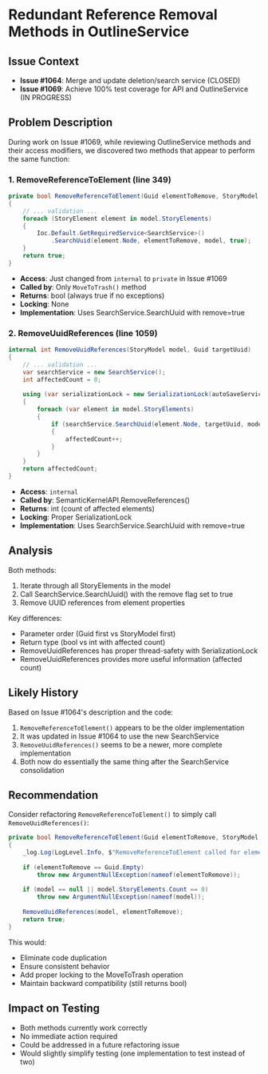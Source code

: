 # Redundant Reference Removal Methods in OutlineService

## Issue Context
- **Issue #1064**: Merge and update deletion/search service (CLOSED)
- **Issue #1069**: Achieve 100% test coverage for API and OutlineService (IN PROGRESS)

## Problem Description
During work on Issue #1069, while reviewing OutlineService methods and their access modifiers, we discovered two methods that appear to perform the same function:

### 1. RemoveReferenceToElement (line 349)
```csharp
private bool RemoveReferenceToElement(Guid elementToRemove, StoryModel model)
{
    // ... validation ...
    foreach (StoryElement element in model.StoryElements)
    {
        Ioc.Default.GetRequiredService<SearchService>()
            .SearchUuid(element.Node, elementToRemove, model, true);
    }
    return true;
}
```
- **Access**: Just changed from `internal` to `private` in Issue #1069
- **Called by**: Only `MoveToTrash()` method
- **Returns**: bool (always true if no exceptions)
- **Locking**: None
- **Implementation**: Uses SearchService.SearchUuid with remove=true

### 2. RemoveUuidReferences (line 1059)
```csharp
internal int RemoveUuidReferences(StoryModel model, Guid targetUuid)
{
    // ... validation ...
    var searchService = new SearchService();
    int affectedCount = 0;
    
    using (var serializationLock = new SerializationLock(autoSaveService, backupService, _log))
    {
        foreach (var element in model.StoryElements)
        {
            if (searchService.SearchUuid(element.Node, targetUuid, model, true))
            {
                affectedCount++;
            }
        }
    }
    return affectedCount;
}
```
- **Access**: `internal`
- **Called by**: SemanticKernelAPI.RemoveReferences()
- **Returns**: int (count of affected elements)
- **Locking**: Proper SerializationLock
- **Implementation**: Uses SearchService.SearchUuid with remove=true

## Analysis

Both methods:
1. Iterate through all StoryElements in the model
2. Call SearchService.SearchUuid() with the remove flag set to true
3. Remove UUID references from element properties

Key differences:
- Parameter order (Guid first vs StoryModel first)
- Return type (bool vs int with affected count)
- RemoveUuidReferences has proper thread-safety with SerializationLock
- RemoveUuidReferences provides more useful information (affected count)

## Likely History
Based on Issue #1064's description and the code:
1. `RemoveReferenceToElement()` appears to be the older implementation
2. It was updated in Issue #1064 to use the new SearchService
3. `RemoveUuidReferences()` seems to be a newer, more complete implementation
4. Both now do essentially the same thing after the SearchService consolidation

## Recommendation
Consider refactoring `RemoveReferenceToElement()` to simply call `RemoveUuidReferences()`:

```csharp
private bool RemoveReferenceToElement(Guid elementToRemove, StoryModel model)
{
    _log.Log(LogLevel.Info, $"RemoveReferenceToElement called for element {elementToRemove}.");
    
    if (elementToRemove == Guid.Empty)
        throw new ArgumentNullException(nameof(elementToRemove));
    
    if (model == null || model.StoryElements.Count == 0)
        throw new ArgumentNullException(nameof(model));
    
    RemoveUuidReferences(model, elementToRemove);
    return true;
}
```

This would:
- Eliminate code duplication
- Ensure consistent behavior
- Add proper locking to the MoveToTrash operation
- Maintain backward compatibility (still returns bool)

## Impact on Testing
- Both methods currently work correctly
- No immediate action required
- Could be addressed in a future refactoring issue
- Would slightly simplify testing (one implementation to test instead of two)
